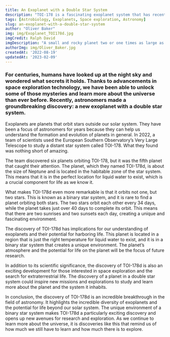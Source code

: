 ```yaml
---
title: An Exoplanet with a Double Star System
description: "TOI-178 is a fascinating exoplanet system that has recently captured the attention of astronomers due to its rare architecture, featuring six planets in close proximity and an unusual arrangement of their orbits. "
tags: [Astrobiology, Exoplanets, Space exploration, Astronomy]
slug: an-exoplanet-with-a-double-star-system
author: "Oliver Baker"
img: img/Exoplanet_TOI178d.jpg
imgCredit: Ralph David
imgDescription: "A small and rocky planet two or one times as large as Earth"
authorImg: img/Oliver_Baker.jpg
createdAt: '2022-08-19'
updatedAt: '2023-02-09'
---
```

### For centuries, humans have looked up at the night sky and wondered what secrets it holds. Thanks to advancements in space exploration technology, we have been able to unlock some of those mysteries and learn more about the universe than ever before. Recently, astronomers made a groundbreaking discovery: a new exoplanet with a double star system.

Exoplanets are planets that orbit stars outside our solar system. They have been a focus of astronomers for years because they can help us understand the formation and evolution of planets in general. In 2022, a team of scientists used the European Southern Observatory’s Very Large Telescope to study a distant star system called TOI-178. What they found was nothing short of amazing.

The team discovered six planets orbiting TOI-178, but it was the fifth planet that caught their attention. The planet, which they named TOI-178d, is about the size of Neptune and is located in the habitable zone of the star system. This means that it is in the perfect location for liquid water to exist, which is a crucial component for life as we know it.

What makes TOI-178d even more remarkable is that it orbits not one, but two stars. This is known as a binary star system, and it is rare to find a planet orbiting both stars. The two stars orbit each other every 34 days, while the planet takes just over 40 days to complete its orbit. This means that there are two sunrises and two sunsets each day, creating a unique and fascinating environment.

The discovery of TOI-178d has implications for our understanding of exoplanets and their potential for harboring life. This planet is located in a region that is just the right temperature for liquid water to exist, and it is in a binary star system that creates a unique environment. The planet’s atmosphere and the potential for life on the planet will be the focus of future research.

In addition to its scientific significance, the discovery of TOI-178d is also an exciting development for those interested in space exploration and the search for extraterrestrial life. The discovery of a planet in a double star system could inspire new missions and explorations to study and learn more about the planet and the system it inhabits.

In conclusion, the discovery of TOI-178d is an incredible breakthrough in the field of astronomy. It highlights the incredible diversity of exoplanets and the potential for life beyond our solar system. The unique environment of a binary star system makes TOI-178d a particularly exciting discovery and opens up new avenues for research and exploration. As we continue to learn more about the universe, it is discoveries like this that remind us of how much we still have to learn and how much there is to explore.